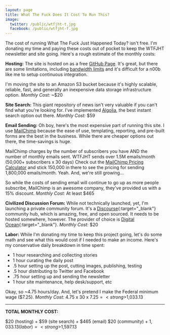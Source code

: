 ```yaml
---
layout: page
title: What The Fuck Does It Cost To Run This?
image:
  twitter: /public/wtfjht-t.jpg
  facebook: /public/wtfjht-f.jpg
---
```


<p class="lead">The cost of running What The Fuck Just Happened Today? isn't free. I'm donating my time and paying these costs out of pocket to keep the WTFJHT newsletter and site going. Here's a rough estimate of the monthly costs:</p>

**Hosting:**
The site is hosted on as a free <a href="https://pages.github.com/" target="_blank">GitHub Page</a>. It's great, but there are some limitations, including <a href="https://help.github.com/articles/what-is-github-pages/" target="_blank">bandwidth limits</a> and it's difficult for a n00b like me to setup continuous integration. 

I'm moving the site to an Amazon S3 bucket because it's highly scalable, reliable, fast, and generally an inexpensive data storage infrastructure option. _Monthly Cost:_ ~$20

**Site Search:**
This giant repository of news isn't very valuable if you can't find what you're looking for. I've implemented <a href="https://www.algolia.com/" target="_blank">Algolia</a>, the best instant search option out there. _Monthly Cost:_ $59

**Email Sending:**
Oh boy, here's the most expensive part of running this site. I use <a href="https://mailchimp.com/" target="_blank">MailChimp</a> because the ease of use, templating, reporting, and pre-built forms are the best in the business. While there are cheaper options out there, the time-savings is huge.

MailChimp charges by the number of subscribers you have AND the number of monthly emails sent. WTFJHT sends over 1.5M emails/month (50,000+ subscribers x 30 days) Check out the <a href="https://mailchimp.com/pricing/growing-business/" target="_blank">MailChimp Pricing Calculator</a> and stick 150,000 in there to see the pricing for sending 1,800,000 emails/month. Yeah. And, we're still growing...

So while the costs of sending email will continue to go up as more people subscribe, MailChimp is an awesome company, they've provided us with a 15% discount. _Monthly Cost:_ At least $465

**Civilized Discussion Forum:**
While not technically launched, yet, I'm launching a private community forum. It's a [Discourse](http://www.discourse.org/){:target="_blank"} community hub, which is amazing, free, and open sourced. It needs to be hosted somewhere, however. The provider of choice is [Digital Ocean](https://www.digitalocean.com){:target="_blank"}. _Monthly Cost:_ $20

**Labor:**
While I'm donating my time to keep this project going, let's do some math and see what this would cost if I needed to make an income. Here's my conservative daily breakdown in time spent:

* 1 hour researching and collecting stories
* 1 hour curating the daily post
* .5 hour setting up the post, cutting images, publishing, testing
* .5 hour distributing to Twitter and Facebook
* .75 hour setting up and sending the newsletter
* 1 hour site maintenance, help desk/support, etc

Okay, so ~4.75 hours/day. And, let's pretend I make the Federal minimum wage ($7.25). _Monthly Cost:_ 4.75 x 30 x $7.25 = <strong>$1,033.13</strong>

---

**TOTAL MONTHLY COST:**

$20 (hosting) + $59 (site search) + $465 (email) $20 (community) + $1,033.13 (labor) = <strong>$1,597.13</strong>
